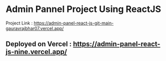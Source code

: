 # Admin Pannel Project Using ReactJS

Project Link : https://admin-panel-react-js-git-main-gauravrajbhar07.vercel.app/

## Deployed on Vercel : https://admin-panel-react-js-nine.vercel.app/

